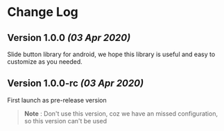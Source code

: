 # Change Log

## Version 1.0.0 _(03 Apr 2020)_
Slide button library for android, we hope this library is useful and easy to customize as you needed.

## Version 1.0.0-rc _(03 Apr 2020)_
First launch as pre-release version
> **Note** : Don't use this version, coz we have an missed configuration, so this version can't be used
